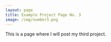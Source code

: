 ```yaml
---
layout: page
title: Example Project Page No. 3
image: /img/number3.png
---
```



This is a page where I will post my third project.
